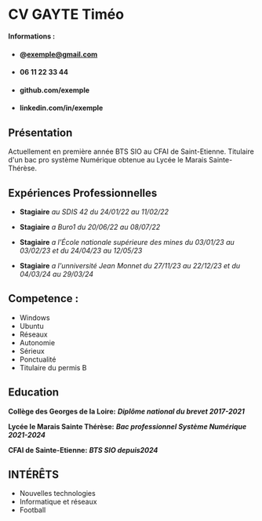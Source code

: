 # CV GAYTE Timéo

**Informations :**

* #### @exemple@gmail.com    
   
* #### 06 11 22 33 44 
  
* #### github.com/exemple

* #### linkedin.com/in/exemple

## Présentation
Actuellement en première année BTS SIO au CFAI de Saint-Etienne. Titulaire d'un bac pro système Numérique obtenue au Lycée le Marais Sainte-Thérèse.


## Expériences Professionnelles

+ **Stagiaire** *au SDIS 42 du 24/01/22 au 11/02/22*
  
+ **Stagiaire** *a Buro1 du 20/06/22 au 08/07/22*

+ **Stagiaire** *a l'École nationale supérieure des mines du 03/01/23 au 03/02/23 et du 24/04/23 au 12/05/23*

+ **Stagiaire** *a l'unniversité Jean Monnet du 27/11/23 au 22/12/23 et du 04/03/24 au 29/03/24*

## Competence :

+ Windows
+ Ubuntu
+ Réseaux
+ Autonomie
+ Sérieux
+ Ponctualité
+ Titulaire du permis B

## Education
**Collège des Georges de la Loire:** ***Diplôme national du brevet 2017-2021***

**Lycée le Marais Sainte Thérèse:** ***Bac professionnel Système Numérique 2021-2024***

**CFAI de Sainte-Etienne:** ***BTS SIO depuis2024***




## INTÉRÊTS

+ Nouvelles technologies
+ Informatique et réseaux
+ Football

